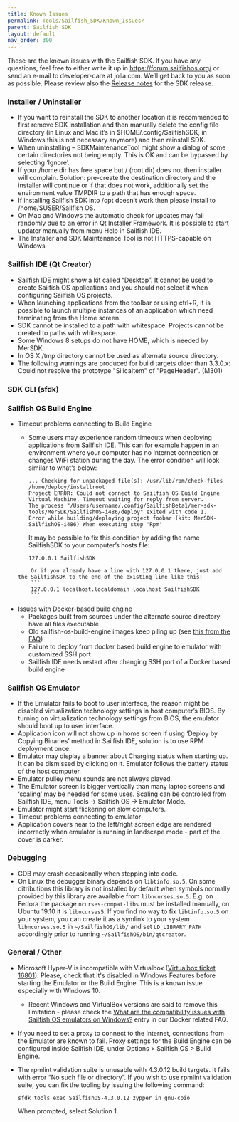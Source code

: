 ```yaml
---
title: Known Issues
permalink: Tools/Sailfish_SDK/Known_Issues/
parent: Sailfish SDK
layout: default
nav_order: 300
---
```


These are the known issues with the Sailfish SDK. If you have any questions, feel free to either write it up in <https://forum.sailfishos.org/> or send an e-mail to developer-care at jolla.com. We’ll get back to you as soon as possible. Please review also the [Release notes](/Tools/Sailfish_SDK#release-notes) for the SDK release.

### Installer / Uninstaller

  - If you want to reinstall the SDK to another location it is recommended to first remove SDK installation and then manually delete the config file directory (in Linux and Mac it’s in $HOME/.config/SailfishSDK, in Windows this is not necessary anymore) and then reinstall SDK.
  - When uninstalling – SDKMaintenanceTool might show a dialog of some certain directories not being empty. This is OK and can be bypassed by selecting ‘Ignore’.
  - If your /home dir has free space but / (root dir) does not then installer will complain. Solution: pre-create the destination directory and the installer will continue or if that does not work, additionally set the environment value TMPDIR to a path that has enough space.
  - If installing Sailfish SDK into /opt doesn’t work then please install to /home/$USER/Sailfish OS.
  - On Mac and Windows the automatic check for updates may fail randomly due to an error in Qt Installer Framework. It is possible to start updater manually from menu Help in Sailfish IDE.
  - The Installer and SDK Maintenance Tool is not HTTPS-capable on Windows

### Sailfish IDE (Qt Creator)

  - Sailfish IDE might show a kit called “Desktop”. It cannot be used to create Sailfish OS applications and you should not select it when configuring Sailfish OS projects.
  - When launching applications from the toolbar or using ctrl+R, it is possible to launch multiple instances of an application which need terminating from the Home screen.
  - SDK cannot be installed to a path with whitespace. Projects cannot be created to paths with whitespace.
  - Some Windows 8 setups do not have HOME, which is needed by MerSDK.
  - In OS X /tmp directory cannot be used as alternate source directory.
  - The following warnings are produced for build targets older than 3.3.0.x: Could not resolve the prototype "SilicaItem" of "PageHeader". (M301)

### SDK CLI (sfdk)

### Sailfish OS Build Engine

  - Timeout problems connecting to Build Engine
      - Some users may experience random timeouts when deploying applications from Sailfish IDE. This can for example happen in an environment where your computer has no Internet connection or changes WiFi station during the day. The error condition will look similar to what’s below:
        ```
        ... Checking for unpackaged file(s): /usr/lib/rpm/check-files /home/deploy/installroot
        Project ERROR: Could not connect to Sailfish OS Build Engine Virtual Machine. Timeout waiting for reply from server.
        The process "/Users/username/.config/SailfishBeta1/mer-sdk-tools/MerSDK/SailfishOS-i486/deploy" exited with code 1.
        Error while building/deploying project foobar (kit: MerSDK-SailfishOS-i486) When executing step 'Rpm'
        ```

        It may be possible to fix this condition by adding the name SailfishSDK to your computer’s hosts file:
        ```
        127.0.0.1 SailfishSDK
	```
        Or if you already have a line with 127.0.0.1 there, just add the SailfishSDK to the end of the existing line like this:
        ```
        127.0.0.1 localhost.localdomain localhost SailfishSDK
        ```
  - Issues with Docker-based build engine
      - Packages built from sources under the alternate source directory have all files executable
      - Old sailfish-os-build-engine images keep piling up (see [this from the FAQ](/Tools/Sailfish_SDK/FAQ#old-sailfish-os-build-engine-images-keep-piling-up-is-this-desired))
      - Failure to deploy from docker based build engine to emulator with customized SSH port
      - Sailfish IDE needs restart after changing SSH port of a Docker based build engine

### Sailfish OS Emulator

  - If the Emulator fails to boot to user interface, the reason might be disabled virtualization technology settings in host computer’s BIOS. By turning on virtualization technology settings from BIOS, the emulator should boot up to user interface.
  - Application icon will not show up in home screen if using ‘Deploy by Copying Binaries’ method in Sailfish IDE, solution is to use RPM deployment once.
  - Emulator may display a banner about Charging status when starting up. It can be dismissed by clicking on it. Emulator follows the battery status of the host computer.
  - Emulator pulley menu sounds are not always played.
  - The Emulator screen is bigger vertically than many laptop screens and ‘scaling’ may be needed for some uses. Scaling can be controlled from Sailfish IDE, menu Tools -\> Sailfish OS -\> Emulator Mode.
  - Emulator might start flickering on slow computers.
  - Timeout problems connecting to emulator
  - Application covers near to the left/right screen edge are rendered incorrectly when emulator is running in landscape mode - part of the cover is darker.

### Debugging

  - GDB may crash occasionally when stepping into code.
  - On Linux the debugger binary depends on `libtinfo.so.5`. On some ditributions this library is not installed by default when symbols normally provided by this library are available from `libncurses.so.5`. E.g. on Fedora the package `ncurses-compat-libs` must be installed manually, on Ubuntu 19.10 it is `libncurses5`. If you find no way to fix `libtinfo.so.5` on your system, you can create it as a symlink to your system `libncurses.so.5` in `~/SailfishOS/lib/` and set `LD_LIBRARY_PATH` accordingly prior to running `~/SailfishOS/bin/qtcreator`.

### General / Other

  - Microsoft Hyper-V is incompatible with Virtualbox ([Virtualbox ticket 16801](https://www.virtualbox.org/ticket/16801)). Please, check that it's disabled in Windows Features before starting the Emulator or the Build Engine. This is a known issue especially with Windows 10.
      - Recent Windows and VirtualBox versions are said to remove this limitation - please check the [What are the compatibility issues with Sailfish OS emulators on Windows?](/Tools/Sailfish_SDK/FAQ#what-are-the-compatibility-issues-with-sailfish-os-emulators-on-windows) entry in our Docker related FAQ.
  - If you need to set a proxy to connect to the Internet, connections from the Emulator are known to fail. Proxy settings for the Build Engine can be configured inside Sailfish IDE, under Options \> Sailfish OS \> Build Engine.
  - The rpmlint validation suite is unusable with 4.3.0.12 build targets. It fails with error “No such file or directory”. If you wish to use rpmlint validation suite, you can fix the tooling by issuing the following command:

        sfdk tools exec SailfishOS-4.3.0.12 zypper in gnu-cpio

    When prompted, select Solution 1.
